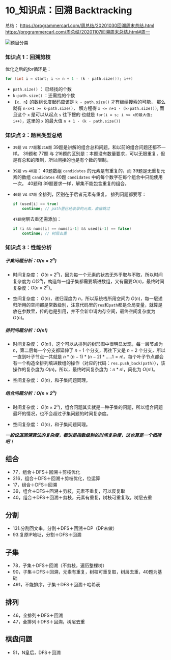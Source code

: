 # 10_知识点：回溯 Backtracking

总结：
https://programmercarl.com/周总结/20201030回溯周末总结.html
https://programmercarl.com/周总结/20201107回溯周末总结.html#周一


![题目分类](https://code-thinking-1253855093.file.myqcloud.com/pics/20210219192050666.png)

### 知识点 1：回溯剪枝

优化之后的$for$循环是：
```cpp
for (int i = start; i <= n + 1 - (k - path.size()); i++)
```

- `path.size()` ： 已经找的个数
- `k-path.size()` ：还需找的个数
- `【x, n】`的数组长度起码应该是 `k - path.size()` 才有继续搜索的可能， 那么就有 `n-x+1 >= k-path.size()`， 解方程得 `x <= n+1 - (k-path.size())`, 而且这个 `x` 是可以从起点 `s` 往下搜的 也就是 `for(i = s; i <= x的最大值; i++)`，这里的 `x` 的最大值 `n + 1 - (k - path.size())`

### 知识点 2：题目类型总结

- `39题` vs `77题`和`216题`
  39题是讲解的组合总和问题，和以前的组合问题还都不一样。
  39题和 77题 与 216题的区别是：本题没有数量要求，可以无限重复，但是有总和的限制，所以间接的也是有个数的限制。

- `39题` vs `40题`：
  40题数组 `candidates` 的元素是有重复的，而 39题是无重复元素的数组 `candidates`
  40题 `candidates` 中的每个数字在每个组合中只能使用一次。
  40题和 39题要求一样，解集不能包含重复的组合。

- `46题` vs `47题`
  全排列，区别在于后者元素有重复。
  排列问题都要写：
  ```cpp
  if (used[i] == true)
      continue; // path里已经收录的元素，直接跳过
  ```
  `47题`树层去重还需添加：
  ```cpp
  if (i && nums[i] == nums[i-1] && used[i-1] == false)
      continue; // 树层去重
  ```

### 知识点 3：性能分析

##### 子集问题分析：$O(n × 2^n)$

- 时间复杂度：  $O(n × 2^n)$，因为每一个元素的状态无外乎取与不取，所以时间复杂度为 $O(2^n)$，构造每一组子集都需要填进数组，又有需要$O(n)$，最终时间复杂度：$O(n × 2^n)$。

- 空间复杂度：  $O(n)$，递归深度为 $n$，所以系统栈所用空间为 $O(n)$，每一层递归所用的空间都是常数级别，注意代码里的`res`和`path`都是全局变量，就算是放在参数里，传的也是引用，并不会新申请内存空间，最终空间复杂度为 $O(n)$。


##### 排列问题分析：$O(n!)$

- 时间复杂度：  $O(n!)$，这个可以从排列的树形图中很明显发现，每一层节点为$n$，第二层每一个分支都延伸了 $n-1$ 个分支，再往下又是 $n-2$ 个分支，所以一直到叶子节点一共就是 $n * (n-1) * (n-2) * ..... 1 = n!$。每个叶子节点都会有一个构造全排列填进数组的操作（对应的代码：`res.push_back(path)`），该操作的复杂度为 $O(n)$。所以，最终时间复杂度为：$n * n!$，简化为 $O(n!)$。

- 空间复杂度：  $O(n)$，和子集问题同理。

##### 组合问题分析：$O(n × 2^n)$

- 时间复杂度：  $O(n × 2^n)$，组合问题其实就是一种子集的问题，所以组合问题最坏的情况，也不会超过子集问题的时间复杂度。

- 空间复杂度：  $O(n)$，和子集问题同理。


***一般说道回溯算法的复杂度，都说是指数级别的时间复杂度，这也算是一个概括吧！***

## 组合

- 77，组合＋DFS＋回溯＋剪枝优化
- 216，组合＋DFS＋回溯＋剪枝优化，位运算
- 17，组合＋DFS＋回溯
- 39，组合＋DFS＋回溯＋剪枝，元素不重复，可以反复取
- 40，组合＋DFS＋回溯＋剪枝，元素有重复，树枝可重复取，树层去重

## 分割

- 131.分割回文串，分割＋DFS＋回溯＋DP（DP未做）
- 93.复原IP地址，分割＋DFS＋回溯

## 子集

- 78，子集＋DFS＋回溯（不剪枝，遍历整棵树）
- 90，子集＋DFS＋回溯，元素有重复，树枝可重复取，树层去重，40题为基础
- 491，不能排序，子集＋DFS＋回溯＋哈希表

## 排列

- 46，全排列＋DFS＋回溯
- 47，全排列＋DFS＋回溯，树层去重

## 棋盘问题

- 51，N皇后，DFS＋回溯

